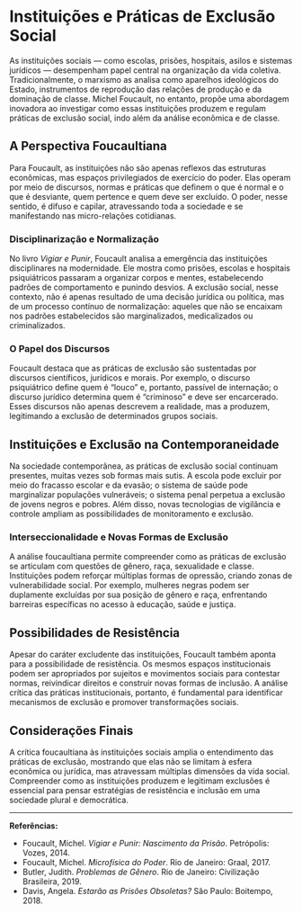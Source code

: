 # Instituições e Práticas de Exclusão Social

As instituições sociais — como escolas, prisões, hospitais, asilos e sistemas jurídicos — desempenham papel central na organização da vida coletiva. Tradicionalmente, o marxismo as analisa como aparelhos ideológicos do Estado, instrumentos de reprodução das relações de produção e da dominação de classe. Michel Foucault, no entanto, propõe uma abordagem inovadora ao investigar como essas instituições produzem e regulam práticas de exclusão social, indo além da análise econômica e de classe.

## A Perspectiva Foucaultiana

Para Foucault, as instituições não são apenas reflexos das estruturas econômicas, mas espaços privilegiados de exercício do poder. Elas operam por meio de discursos, normas e práticas que definem o que é normal e o que é desviante, quem pertence e quem deve ser excluído. O poder, nesse sentido, é difuso e capilar, atravessando toda a sociedade e se manifestando nas micro-relações cotidianas.

### Disciplinarização e Normalização

No livro *Vigiar e Punir*, Foucault analisa a emergência das instituições disciplinares na modernidade. Ele mostra como prisões, escolas e hospitais psiquiátricos passaram a organizar corpos e mentes, estabelecendo padrões de comportamento e punindo desvios. A exclusão social, nesse contexto, não é apenas resultado de uma decisão jurídica ou política, mas de um processo contínuo de normalização: aqueles que não se encaixam nos padrões estabelecidos são marginalizados, medicalizados ou criminalizados.

### O Papel dos Discursos

Foucault destaca que as práticas de exclusão são sustentadas por discursos científicos, jurídicos e morais. Por exemplo, o discurso psiquiátrico define quem é “louco” e, portanto, passível de internação; o discurso jurídico determina quem é “criminoso” e deve ser encarcerado. Esses discursos não apenas descrevem a realidade, mas a produzem, legitimando a exclusão de determinados grupos sociais.

## Instituições e Exclusão na Contemporaneidade

Na sociedade contemporânea, as práticas de exclusão social continuam presentes, muitas vezes sob formas mais sutis. A escola pode excluir por meio do fracasso escolar e da evasão; o sistema de saúde pode marginalizar populações vulneráveis; o sistema penal perpetua a exclusão de jovens negros e pobres. Além disso, novas tecnologias de vigilância e controle ampliam as possibilidades de monitoramento e exclusão.

### Interseccionalidade e Novas Formas de Exclusão

A análise foucaultiana permite compreender como as práticas de exclusão se articulam com questões de gênero, raça, sexualidade e classe. Instituições podem reforçar múltiplas formas de opressão, criando zonas de vulnerabilidade social. Por exemplo, mulheres negras podem ser duplamente excluídas por sua posição de gênero e raça, enfrentando barreiras específicas no acesso à educação, saúde e justiça.

## Possibilidades de Resistência

Apesar do caráter excludente das instituições, Foucault também aponta para a possibilidade de resistência. Os mesmos espaços institucionais podem ser apropriados por sujeitos e movimentos sociais para contestar normas, reivindicar direitos e construir novas formas de inclusão. A análise crítica das práticas institucionais, portanto, é fundamental para identificar mecanismos de exclusão e promover transformações sociais.

## Considerações Finais

A crítica foucaultiana às instituições sociais amplia o entendimento das práticas de exclusão, mostrando que elas não se limitam à esfera econômica ou jurídica, mas atravessam múltiplas dimensões da vida social. Compreender como as instituições produzem e legitimam exclusões é essencial para pensar estratégias de resistência e inclusão em uma sociedade plural e democrática.

---

**Referências:**

- Foucault, Michel. *Vigiar e Punir: Nascimento da Prisão*. Petrópolis: Vozes, 2014.
- Foucault, Michel. *Microfísica do Poder*. Rio de Janeiro: Graal, 2017.
- Butler, Judith. *Problemas de Gênero*. Rio de Janeiro: Civilização Brasileira, 2019.
- Davis, Angela. *Estarão as Prisões Obsoletas?* São Paulo: Boitempo, 2018.